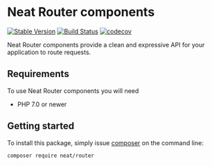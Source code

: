 Neat Router components
===========================
[![Stable Version](https://poser.pugx.org/neat/router/version)](https://packagist.org/packages/neat/router)
[![Build Status](https://travis-ci.org/neat-php/router.svg?branch=master)](https://travis-ci.org/neat-php/router)
[![codecov](https://codecov.io/gh/neat-php/router/branch/master/graph/badge.svg)](https://codecov.io/gh/neat-php/router)

Neat Router components provide a clean and expressive API for your
application to route requests.

Requirements
------------
To use Neat Router components you will need
- PHP 7.0 or newer

Getting started
---------------
To install this package, simply issue [composer](https://getcomposer.org) on the
command line:
```
composer require neat/router
```
